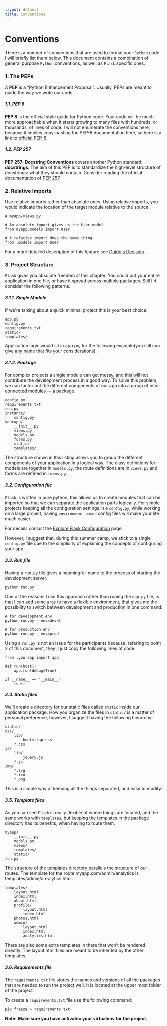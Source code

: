 ```yaml
---
layout: default
title: Conventions
---
```


# Conventions 

There is a number of conventions that are used to format your `Python` code. I will briefly list them below. This document contains a combination of general purpose `Python` conventions, as well as `Flask` specific ones.

### 1. The PEPs

A __PEP__ is a “Python Enhancement Proposal”. Usually, PEPs are meant to guide the way we write our code. 

##### __1.1. PEP 8__

__PEP 8__ is the official style guide for Python code. Your code will be much more approachable when it starts growing to many files with hundreds, or thousands, of lines of code. I will not enumerate the conventions here, because it implies copy-pasting the PEP-8 documentation here, so here is a link to [official PEP-8](http://legacy.python.org/dev/peps/pep-0008/).


##### __1.2. PEP 257__

__PEP 257: Docstring Conventions__ covers another Python standard: __docstrings__. The aim of this PEP is to standardize the high-level structure of docstrings: what they should contain. Consider reading the official documentation of [PEP 257](http://legacy.python.org/dev/peps/pep-0257/).

### __2. Relative Imports__

Use relative imports rather than absolute ones. Using relative imports, you would indicate the location of the target module relative to the source. 

	
	# myapp/views.py

	# An absolute import gives us the User model
	from myapp.models import User

	# A relative import does the same thing
	from .models import User
	

For a more detailed description of this feature see [Guido's Decision](https://www.python.org/dev/peps/pep-0328/#guido-s-decision).

### __3. Project Structure__

`Flask` gives you absolute freedom at this chapter. You could put your entire application in one file, or have it spread across multiple packages. Still I'd consider the following patterns.

##### __3.1.1. Single Module__

If we're talking about a quick minimal project this is your best choice. 

	
	app.py
	config.py
	requirements.txt
	static/
	templates/
	

Application logic would sit in app.py, for the following example(you still can give any name that fits your considerations).


##### __3.1.2. Package__

For complex projects a single module can get messy, and this will not contribute the development process in a good way. To solve this problem, we can factor out the different components of our app into a group of inter-connected modules — a package.

	
	config.py
	requirements.txt
	run.py
	instance/
	    config.py
	yourapp/
	    __init__.py
	    views.py
	    models.py
	    forms.py
	    static/
	    templates/
	

The structure shown in this listing allows you to group the different components of your application in a logical way. The class definitions for models are together in `models.py`, the route definitions are in `views.py` and forms are defined in `forms.py`.


##### __3.2. Configuration file__

`Flask` is written in pure python, this allows us to create modules that can be imported so that we can separate the application parts logically. For simple projects keeping all the configuration settings in a `config.py`, while working on a large project, having `environment-based` config files will make your life much easier.

For decails consult the [Explore Flask Configuration](https://exploreflask.com/configuration.html) page.

However, I suggest that, during this summer camp, we stick to a single `config.py` file due to the simplicity of explaining the concepts of configuring your app.

##### __3.3. Run file__

Having a `run.py` file gives a meaningfull name to the process of starting the development server.

	
	python run.py
	

One of the reasons I use this approach rather than runing the `app.py` file, is that I can add some `args` to have a flexible environment, that gives me the possibility to switch between development and production in one command:
	
	
	# for development env
	python run.py --env=devel

	# for production env
	python run.py --env=prod 
	

Using a `run.py` is not an issue for the participants because, refering to point 2 of this document, they'll just copy the following lines of code:

	
	from .yourapp import app

	def run(host):
	    app.run(debug=True)

	if __name__ == '__main__':
	    run()
	


##### __3.4. Static files__

We’ll create a directory for our static files called `static` inside our application package. How you organize the files in `static/` is a matter of personal preference, however, I suggest having the following hierarchy:

	
	static/
    css/
        lib/
            bootstrap.css
        *.css
    js/
        lib/
            jquery.js
        *.js
    img/
        *.svg
        *.ico
        *.png
	

This is a simple way of keeping all the things separated, and easy to modify.

##### __3.5. Template files__

As you can see `Flask` is really flexible of where things are located, and the same works with `templates`, but keeping the templates in the package directory has its benefits, when having to route them.

	
	myapp/
	    __init__.py
	    models.py
	    views/
	    templates/
	    static/
	run.py
	

The structure of the templates directory parallels the structure of our routes. The template for the route myapp.com/admin/analytics is templates/admin/an-alytics.html. 

	
	templates/
	    layout.html
	    index.html
	    about.html
	    profile/
	        layout.html
	        index.html
	    photos.html
	    admin/
	        layout.html
	        index.html
	        analytics.html
	

There are also some extra templates in there that won’t be rendered directly. The layout.html files are meant to be inherited by the other templates.

##### __3.6. Requirements file__

The `requirments.txt` file stores the names and versions of all the packages that are needed to run the project well.
It is located at the upper most folder of the project.

To create a `requirements.txt` file use the following command:
	
	
	pip freeze > requirements.txt
	
__Note:__ __Make sure you have activatec your virtualenv for the project.__



